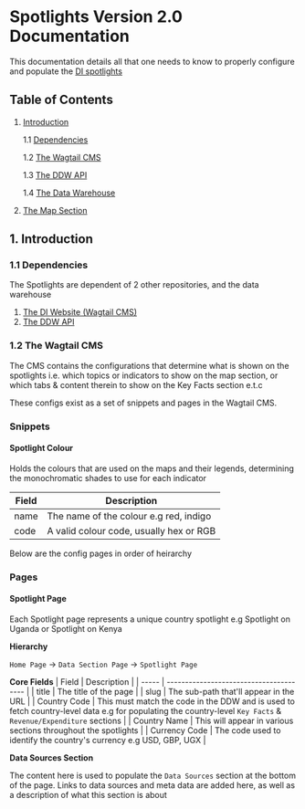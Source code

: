 # Spotlights Version 2.0 Documentation

This documentation details all that one needs to know to properly configure and populate the [DI spotlights](https://devinit.org/data/spotlights-on-kenya-and-uganda/)

## Table of Contents

1. [Introduction](#1-introduction)

   1.1 [Dependencies](#11-dependencies)

   1.2 [The Wagtail CMS](#12-the-wagtail-cms)

   1.3 [The DDW API](#12-the-ddw-api)

   1.4 [The Data Warehouse](#14-the-data-warehouse)

2. [The Map Section](#the-map-section)

## 1. Introduction

### 1.1 Dependencies

The Spotlights are dependent of 2 other repositories, and the data warehouse

1. [The DI Website (Wagtail CMS)](https://github.com/devinit/DIwebsite-redesign)
2. [The DDW API](https://github.com/devinit/ddw-external-api)

### 1.2 The Wagtail CMS

The CMS contains the configurations that determine what is shown on the spotlights i.e. which topics or indicators to show on the map section, or which tabs & content therein to show on the Key Facts section e.t.c

These configs exist as a set of snippets and pages in the Wagtail CMS.

### Snippets

#### Spotlight Colour

Holds the colours that are used on the maps and their legends, determining the monochromatic shades to use for each indicator

| Field | Description                             |
| ----- | --------------------------------------- |
| name  | The name of the colour e.g red, indigo  |
| code  | A valid colour code, usually hex or RGB |

Below are the config pages in order of heirarchy

### Pages

#### Spotlight Page

Each Spotlight page represents a unique country spotlight e.g Spotlight on Uganda or Spotlight on Kenya

**Hierarchy**

`Home Page` -> `Data Section Page` -> `Spotlight Page`

**Core Fields**
| Field | Description                             |
| ----- | --------------------------------------- |
| title  | The title of the page  |
| slug  | The sub-path that'll appear in the URL |
| Country Code  | This must match the code in the DDW and is used to fetch country-level data e.g for populating the country-level `Key Facts` & `Revenue/Expenditure` sections |
| Country Name  | This will appear in various sections throughout the spotlights |
| Currency Code  | The code used to identify the country's currency e.g USD, GBP, UGX  |

**Data Sources Section**

The content here is used to populate the `Data Sources` section at the bottom of the page.
Links to data sources and meta data are added here, as well as a description of what this section is about
